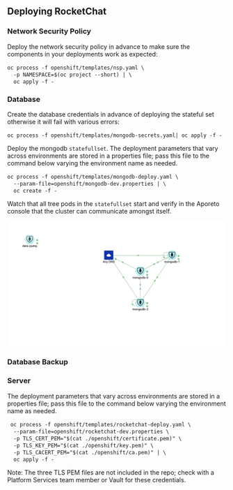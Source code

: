 

## Deploying RocketChat

### Network Security Policy

Deploy the network security policy in advance to make sure the components in your deployments work as expected:

```console
oc process -f openshift/templates/nsp.yaml \
  -p NAMESPACE=$(oc project --short) | \
  oc apply -f -
```

### Database

Create the database credentials in advance of deploying the stateful set otherwise it will fail with various errors:

```console
oc process -f openshift/templates/mongodb-secrets.yaml| oc apply -f - 
```

Deploy the mongodb `statefullset`. The deployment parameters that vary across environments are stored in a properties file; pass this file to the command below varying the environment name as needed.

```console
oc process -f openshift/templates/mongodb-deploy.yaml \
  --param-file=openshift/mongodb-dev.properties | \
  oc create -f -
```
Watch that all tree pods in the `statefullset` start and verify in the Aporeto console that the cluster can communicate amongst itself.

![Mongo Communications](mongo-pod-comm.png "Mongo Comms")

### Database Backup

### Server

The deployment parameters that vary across environments are stored in a properties file; pass this file to the command below varying the environment name as needed.

```console
 oc process -f openshift/templates/rocketchat-deploy.yaml \
  --param-file=openshift/rocketchat-dev.properties \
  -p TLS_CERT_PEM="$(cat ./openshift/certificate.pem)" \
  -p TLS_KEY_PEM="$(cat ./openshift/key.pem)" \
  -p TLS_CACERT_PEM="$(cat ./openshift/ca.pem)" | \
  oc apply -f -
```

Note: The three TLS PEM files are not included in the repo; check with a Platform Services team member or Vault for these credentials.